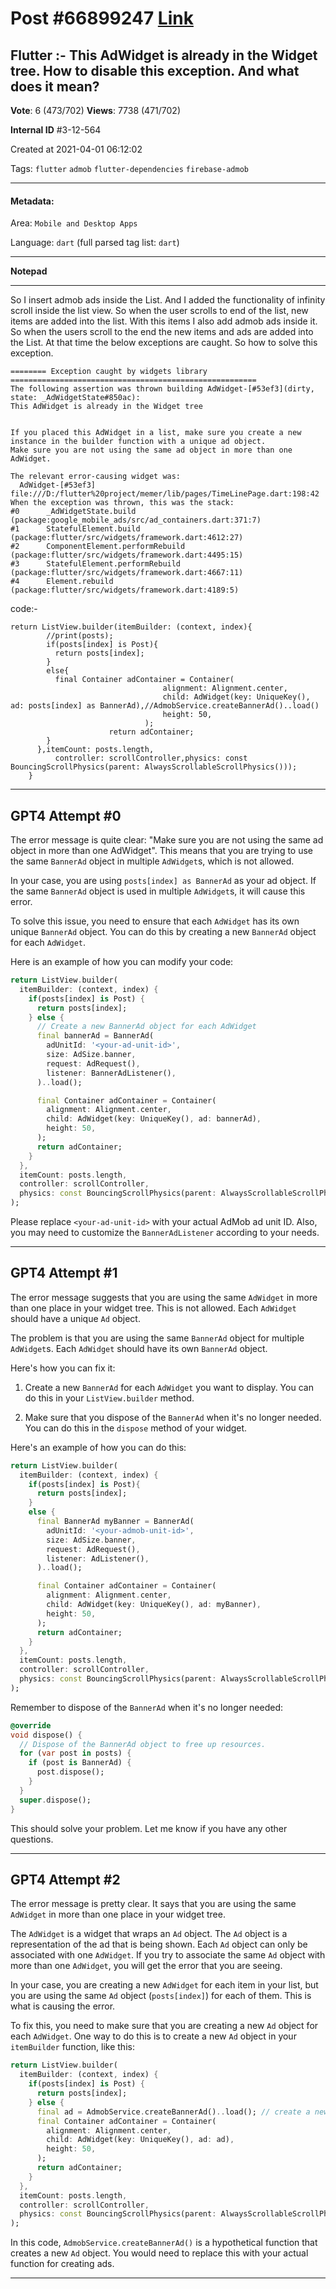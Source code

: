 
# Post \#66899247 [Link](https://stackoverflow.com/questions/66899247/)

## Flutter :- This AdWidget is already in the Widget tree. How to disable this exception. And what does it mean?

**Vote**: 6 (473/702) **Views**: 7738 (471/702) 

**Internal ID** \#3-12-564

Created at 2021-04-01 06:12:02

Tags: `flutter` `admob` `flutter-dependencies` `firebase-admob`

----------

#### Metadata:

Area: `Mobile and Desktop Apps`

Language: `dart` (full parsed tag list: `dart`)

----------

**Notepad**


----------

So I insert admob ads inside the List. And I added the functionality of infinity scroll inside the list view. So when the user scrolls to end of the list, new items are added into the list. With this items I also add admob ads inside it.
So when the users scroll to the end the new items and ads are added into the List. At that time the below exceptions are caught. So how to solve this exception.
```
======== Exception caught by widgets library =======================================================
The following assertion was thrown building AdWidget-[#53ef3](dirty, state: _AdWidgetState#850ac):
This AdWidget is already in the Widget tree


If you placed this AdWidget in a list, make sure you create a new instance in the builder function with a unique ad object.
Make sure you are not using the same ad object in more than one AdWidget.

The relevant error-causing widget was: 
  AdWidget-[#53ef3] file:///D:/flutter%20project/memer/lib/pages/TimeLinePage.dart:198:42
When the exception was thrown, this was the stack: 
#0      _AdWidgetState.build (package:google_mobile_ads/src/ad_containers.dart:371:7)
#1      StatefulElement.build (package:flutter/src/widgets/framework.dart:4612:27)
#2      ComponentElement.performRebuild (package:flutter/src/widgets/framework.dart:4495:15)
#3      StatefulElement.performRebuild (package:flutter/src/widgets/framework.dart:4667:11)
#4      Element.rebuild (package:flutter/src/widgets/framework.dart:4189:5)
```

code:-
```
return ListView.builder(itemBuilder: (context, index){
        //print(posts);
        if(posts[index] is Post){
          return posts[index];
        }
        else{
          final Container adContainer = Container(
                                  alignment: Alignment.center,
                                  child: AdWidget(key: UniqueKey(), ad: posts[index] as BannerAd),//AdmobService.createBannerAd()..load()
                                  height: 50,
                              );
                      return adContainer;
        }
      },itemCount: posts.length,
          controller: scrollController,physics: const BouncingScrollPhysics(parent: AlwaysScrollableScrollPhysics()));
    }
```



----------
        
## GPT4 Attempt \#0

The error message is quite clear: "Make sure you are not using the same ad object in more than one AdWidget". This means that you are trying to use the same `BannerAd` object in multiple `AdWidget`s, which is not allowed.

In your case, you are using `posts[index] as BannerAd` as your ad object. If the same `BannerAd` object is used in multiple `AdWidget`s, it will cause this error.

To solve this issue, you need to ensure that each `AdWidget` has its own unique `BannerAd` object. You can do this by creating a new `BannerAd` object for each `AdWidget`.

Here is an example of how you can modify your code:

```dart
return ListView.builder(
  itemBuilder: (context, index) {
    if(posts[index] is Post) {
      return posts[index];
    } else {
      // Create a new BannerAd object for each AdWidget
      final bannerAd = BannerAd(
        adUnitId: '<your-ad-unit-id>',
        size: AdSize.banner,
        request: AdRequest(),
        listener: BannerAdListener(),
      )..load();

      final Container adContainer = Container(
        alignment: Alignment.center,
        child: AdWidget(key: UniqueKey(), ad: bannerAd),
        height: 50,
      );
      return adContainer;
    }
  },
  itemCount: posts.length,
  controller: scrollController,
  physics: const BouncingScrollPhysics(parent: AlwaysScrollableScrollPhysics()),
);
```

Please replace `<your-ad-unit-id>` with your actual AdMob ad unit ID. Also, you may need to customize the `BannerAdListener` according to your needs.

--------

## GPT4 Attempt \#1

The error message suggests that you are using the same `AdWidget` in more than one place in your widget tree. This is not allowed. Each `AdWidget` should have a unique `Ad` object.

The problem is that you are using the same `BannerAd` object for multiple `AdWidget`s. Each `AdWidget` should have its own `BannerAd` object.

Here's how you can fix it:

1. Create a new `BannerAd` for each `AdWidget` you want to display. You can do this in your `ListView.builder` method.

2. Make sure that you dispose of the `BannerAd` when it's no longer needed. You can do this in the `dispose` method of your widget.

Here's an example of how you can do this:

```dart
return ListView.builder(
  itemBuilder: (context, index) {
    if(posts[index] is Post){
      return posts[index];
    }
    else {
      final BannerAd myBanner = BannerAd(
        adUnitId: '<your-admob-unit-id>',
        size: AdSize.banner,
        request: AdRequest(),
        listener: AdListener(),
      )..load();

      final Container adContainer = Container(
        alignment: Alignment.center,
        child: AdWidget(key: UniqueKey(), ad: myBanner),
        height: 50,
      );
      return adContainer;
    }
  },
  itemCount: posts.length,
  controller: scrollController,
  physics: const BouncingScrollPhysics(parent: AlwaysScrollableScrollPhysics())
);
```

Remember to dispose of the `BannerAd` when it's no longer needed:

```dart
@override
void dispose() {
  // Dispose of the BannerAd object to free up resources.
  for (var post in posts) {
    if (post is BannerAd) {
      post.dispose();
    }
  }
  super.dispose();
}
```

This should solve your problem. Let me know if you have any other questions.

--------

## GPT4 Attempt \#2

The error message is pretty clear. It says that you are using the same `AdWidget` in more than one place in your widget tree. 

The `AdWidget` is a widget that wraps an `Ad` object. The `Ad` object is a representation of the ad that is being shown. Each `Ad` object can only be associated with one `AdWidget`. If you try to associate the same `Ad` object with more than one `AdWidget`, you will get the error that you are seeing.

In your case, you are creating a new `AdWidget` for each item in your list, but you are using the same `Ad` object (`posts[index]`) for each of them. This is what is causing the error.

To fix this, you need to make sure that you are creating a new `Ad` object for each `AdWidget`. One way to do this is to create a new `Ad` object in your `itemBuilder` function, like this:

```dart
return ListView.builder(
  itemBuilder: (context, index) {
    if(posts[index] is Post) {
      return posts[index];
    } else {
      final ad = AdmobService.createBannerAd()..load(); // create a new Ad object
      final Container adContainer = Container(
        alignment: Alignment.center,
        child: AdWidget(key: UniqueKey(), ad: ad),
        height: 50,
      );
      return adContainer;
    }
  },
  itemCount: posts.length,
  controller: scrollController,
  physics: const BouncingScrollPhysics(parent: AlwaysScrollableScrollPhysics()),
);
```

In this code, `AdmobService.createBannerAd()` is a hypothetical function that creates a new `Ad` object. You would need to replace this with your actual function for creating ads.

--------
